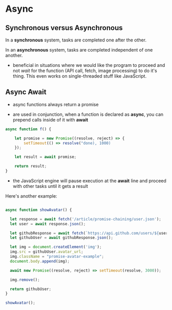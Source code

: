 # Async

## Synchronous versus Asynchronous

In a **synchronous** system, tasks are completed one after the other.

In an **asynchronous** system, tasks are completed independent of one another.

- beneficial in situations where we would like the program to proceed and not _wait_ for the function (API call, fetch, image processing) to do it's thing. This even works on single-threaded stuff like JavaScript.

## Async Await

- async functions always return a promise

- are used in conjunction, when a function is declared as **async**, you can prepend calls inside of it with **await**

```javascript
async function f() {

    let promise = new Promise((resolve, reject) => {
        setTimeout(() => resolve("done), 1000)
    });

    let result = await promise;

    return result;
}

```

- the JavaScript engine will pause execution at the **await** line and proceed with other tasks until it gets a result

Here's another example:

```javascript

async function showAvatar() {

  let response = await fetch('/article/promise-chaining/user.json');
  let user = await response.json();

  let githubResponse = await fetch(`https://api.github.com/users/${user.name}`);
  let githubUser = await githubResponse.json();

  let img = document.createElement('img');
  img.src = githubUser.avatar_url;
  img.className = "promise-avatar-example";
  document.body.append(img);

  await new Promise((resolve, reject) => setTimeout(resolve, 3000));

  img.remove();

  return githubUser;
}

showAvatar();

```